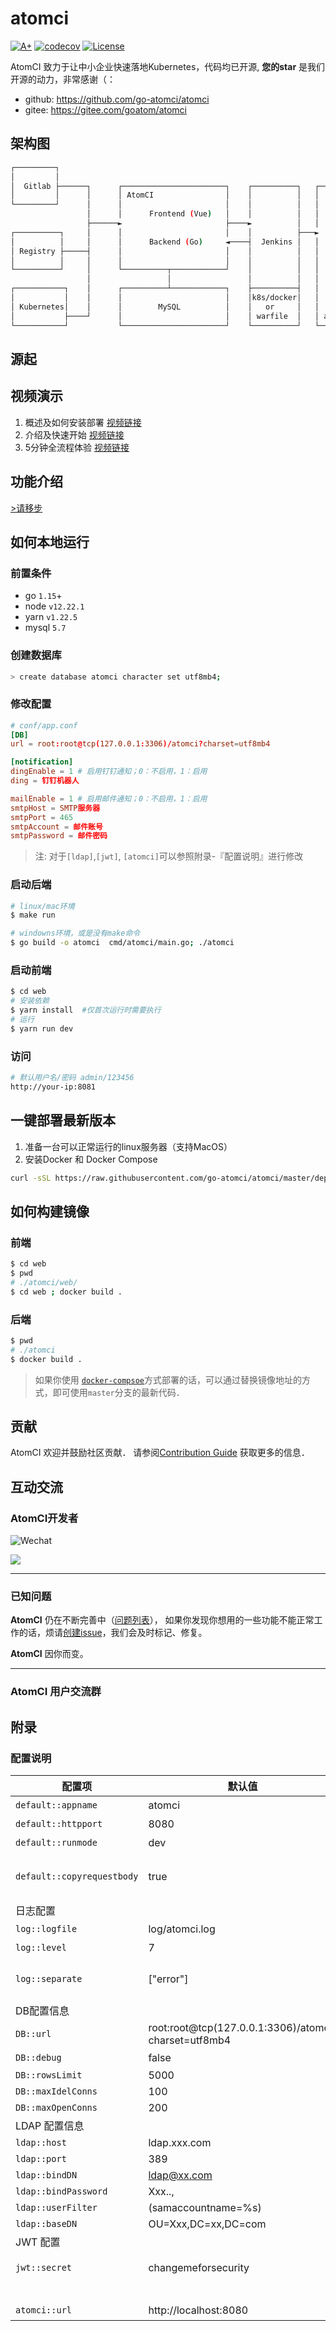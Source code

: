 # atomci

<a href="https://goreportcard.com/report/github.com/go-atomci/atomci"><img src="https://goreportcard.com/badge/github.com/go-atomci/atomci" alt="A+"></a>
[![codecov](https://codecov.io/gh/go-atomci/atomci/branch/master/graph/badge.svg?token=VPJGT3405P)](https://codecov.io/gh/go-atomci/atomci)
[![License](https://img.shields.io/badge/License-Apache%202.0-blue.svg)](https://github.com/go-atomci/atomci/blob/master/LICENSE)

AtomCI 致力于让中小企业快速落地Kubernetes，代码均已开源, __您的star__ 是我们开源的动力，非常感谢（：

* github: https://github.com/go-atomci/atomci
* gitee: https://gitee.com/goatom/atomci
## 架构图

```sh
┌─────────┐
│         │
│  Gitlab ├──────┐      ┌───────────────────────┐    ┌──────────┐   ┌───────────────────────┐
│         │      │      │ AtomCI                │    │          │   │                       │
└─────────┘      │      │                       │    │          │   │  ┌────────────────┐   │
                 │      │      Frontend (Vue)   │    │          │   │  │ jnlp-agent pod1│   │
                 ├──────►                       ├────►          │   │  └────────────────┘   │
┌──────────┐     │      │                       │    │          ├───►                       │
│          │     │      │      Backend (Go)     ◄────┤  Jenkins │   │  ┌────────────────┐   │
│ Registry ├─────┤      │                       │    │          │   │  │ jnlp-agent pod2│   │
│          │     │      │                       │    │          │   │  └────────────────┘   │
└──────────┘     │      └──────────┬────────────┘    │          │   │        ....           │
                 │                 │                 │          │   │  ┌────────────────┐   │
┌───────────┐    │      ┌──────────┴────────────┐    ├──────────┤   │  │ jnlp-agent podn│   │
│           │    │      │                       │    │k8s/docker│   │  └────────────────┘   │
│ Kubernetes│    │      │        MySQL          │    │   or     │   │                       │
│           ├────┘      │                       │    │ warfile  │   │ agent on kubernetes   │
└───────────┘           └───────────────────────┘    └──────────┘   └───────────────────────┘
```

## 源起

## 视频演示
1. 概述及如何安装部署 [视频链接](https://www.bilibili.com/video/BV1qq4y1N7mZ/)
2. 介绍及快速开始 [视频链接](https://www.bilibili.com/video/BV1K3411m78Q/)
3. 5分钟全流程体验 [视频链接](https://www.bilibili.com/video/BV18F411a7Rk/)

## 功能介绍
[>请移步](https://go-atomci.github.io/atomci-press/guide/00features.html)


## 如何本地运行

### 前置条件
* go `1.15`+
* node `v12.22.1`
* yarn `v1.22.5`
* mysql `5.7`
### 创建数据库

```sh
> create database atomci character set utf8mb4;
```

### 修改配置

```conf
# conf/app.conf
[DB]
url = root:root@tcp(127.0.0.1:3306)/atomci?charset=utf8mb4

[notification]
dingEnable = 1 # 启用钉钉通知；0：不启用，1：启用
ding = 钉钉机器人

mailEnable = 1 # 启用邮件通知；0：不启用，1：启用
smtpHost = SMTP服务器
smtpPort = 465
smtpAccount = 邮件账号
smtpPassword = 邮件密码
```
> 注: 对于`[ldap]`,`[jwt]`, `[atomci]`可以参照附录-『配置说明』进行修改

### 启动后端

```sh
# linux/mac环境
$ make run  

# windowns环境，或是没有make命令
$ go build -o atomci  cmd/atomci/main.go; ./atomci
```

### 启动前端

```sh
$ cd web
# 安装依赖
$ yarn install  #仅首次运行时需要执行  
# 运行
$ yarn run dev
```


### 访问
```sh
# 默认用户名/密码 admin/123456
http://your-ip:8081
```

## 一键部署最新版本
1. 准备一台可以正常运行的linux服务器（支持MacOS）
2. 安装Docker 和 Docker Compose
```sh
curl -sSL https://raw.githubusercontent.com/go-atomci/atomci/master/deploy/docker-compose/quick_start.sh | bash
```

## 如何构建镜像

### 前端
```sh
$ cd web
$ pwd
# ./atomci/web/
$ cd web ; docker build . 
```

### 后端
```sh
$ pwd
# ./atomci
$ docker build .
```

> 如果你使用 [`docker-compsoe`](https://go-atomci.github.io/atomci-press/install/02docker-compose.html)方式部署的话，可以通过替换镜像地址的方式，即可使用`master`分支的最新代码．


## 贡献
AtomCI 欢迎并鼓励社区贡献．
请参阅[Contribution Guide](https://github.com/go-atomci/atomci/blob/master/CONTRIBUTING.md) 获取更多的信息．

## 互动交流

### AtomCI开发者
![Wechat](https://img.shields.io/badge/-colynnliu-%2307C160?style=flat&logo=Wechat&logoColor=white)

<a href="https://github.com/go-atomci/atomci/graphs/contributors">
  <img src="https://contrib.rocks/image?repo=go-atomci/atomci" />
</a>

---

### 已知问题

__AtomCI__ 仍在不断完善中（[问题列表](https://github.com/go-atomci/atomci/issues)）， 如果你发现你想用的一些功能不能正常工作的话，烦请[创建issue](https://github.com/go-atomci/atomci/issues/new)，我们会及时标记、修复。 

__AtomCI__ 因你而变。

---


### AtomCI 用户交流群


## 附录

### 配置说明

| 配置项  | 默认值  | 说明  |
|---|---|---|
| `default::appname` | atomci | 应用名 |
| `default::httpport` | 8080 | 应用侦听端口|
| `default::runmode` | dev | 运行模式`dev`\|`prod` |
| `default::copyrequestbody` | true | 是否允许在 HTTP 请求时，返回原始请求体数据字节 |
| 日志配置 <br/> |
|`log::logfile`| log/atomci.log | 日志文件 |
|`log::level`| 7 | 日志级别 |
|`log::separate`| ["error"] | 分隔error独立一个文件, 默认是`atomci.error.log` |
| DB配置信息 <br/> |
| `DB::url` | root:root@tcp(127.0.0.1:3306)/atomci?charset=utf8mb4  | 数据库的链接信息  |
|`DB::debug`| false | 是否开启debug |
|`DB::rowsLimit`| 5000 | | 
|`DB::maxIdelConns`| 100 | | 
|`DB::maxOpenConns`| 200 | | 
| LDAP 配置信息 <br/>
|`ldap::host`| ldap.xxx.com | |
|`ldap::port`| 389 | |
|`ldap::bindDN`| ldap@xx.com | |
|`ldap::bindPassword`| Xxx.., | |
|`ldap::userFilter`| (samaccountname=%s) | |
|`ldap::baseDN`| OU=Xxx,DC=xx,DC=com | |
| JWT 配置 <br/>|
|`jwt::secret`| changemeforsecurity |　jwt的加密使用的字段，建议修改 |
|<br/>|
|`atomci::url`| http://localhost:8080 | AtomCI 回调地址　|
